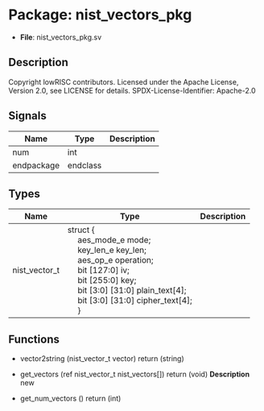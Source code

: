# Package: nist_vectors_pkg

- **File**: nist_vectors_pkg.sv
## Description

Copyright lowRISC contributors.
 Licensed under the Apache License, Version 2.0, see LICENSE for details.
 SPDX-License-Identifier: Apache-2.0
 

## Signals

| Name       | Type     | Description |
| ---------- | -------- | ----------- |
| num        | int      |             |
| endpackage | endclass |             |
## Types

| Name          | Type                                                                                                                                                                                                                                                                                                                                                                                                                                                                                                            | Description |
| ------------- | --------------------------------------------------------------------------------------------------------------------------------------------------------------------------------------------------------------------------------------------------------------------------------------------------------------------------------------------------------------------------------------------------------------------------------------------------------------------------------------------------------------- | ----------- |
| nist_vector_t | struct {<br><span style="padding-left:20px">     aes_mode_e   mode;<br><span style="padding-left:20px">     key_len_e    key_len;<br><span style="padding-left:20px">     aes_op_e     operation;<br><span style="padding-left:20px">     bit [127:0]  iv;<br><span style="padding-left:20px">     bit [255:0]  key;<br><span style="padding-left:20px">     bit [3:0] [31:0]  plain_text[4];<br><span style="padding-left:20px">     bit [3:0] [31:0]  cipher_text[4];<br><span style="padding-left:20px">   } |             |
## Functions
- vector2string <font id="function_arguments">(nist_vector_t vector)</font> <font id="function_return">return (string)</font>
- get_vectors <font id="function_arguments">(ref nist_vector_t nist_vectors[])</font> <font id="function_return">return (void)</font>
**Description**
new

- get_num_vectors <font id="function_arguments">()</font> <font id="function_return">return (int)</font>
